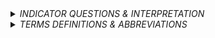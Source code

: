 <details><summary><i> INDICATOR QUESTIONS & INTERPRETATION </i></summary>
    <p>
        
## INDICATOR QUESTIONS & INTERPRETATION
1. **QUESTION** : How many newly enrolled AGYW (number and proportion) were referred from health care facilities? 
    - **Presentation** : Bar chart
    - **How to interpret the graph and indicator definition(s)**: 
        - This graph shows the proportion of newly enrolled DREAMS beneficiaries who were referred from health facilities to the DREAMS program. Those girls not referred from a health facility are recruited in a variety of ways / referred from a number of different institutions, such as local government authorities.
2. **QUESTION** : Enrollment and retention cascade Enrolled, active, completed at least primary package
    - **Presentation** : Bar chart
    - **How to interpret the graph and indicator definition(s)**: 
        - The enrollment and retention cascade shows the retention of girls in the DREAMS program, from enrollment to completion of at least primary package in the reporting year. Each bar in the cascade is a subset of the previous bar. Analysis in this cascade is restricted to girls who were enrolled in the selected reporting year.
        - **Active is defined as**: AGYW who is enrolled in DREAMS and has started or completed at least one DREAMS service/intervention in the reporting period Completion of the primary package is defined as: Primary package Completion requires that an individual AGYW has fully completed all services/interventions listed under primary package.
3. **QUESTION** : What is the loss to follow-up or default rate by SNU/site?
    - **Presentation** : Stacked bar
    - **How to interpret the graph and indicator definition(s)**:
        - This chart shows the proportion of girls who actively participated in the DREAMS program in previous reporting years but were lost (i.e., became inactive) before completing the program. _This rate is calculated by dividing the number of girls who were enrolled and became active in DREAM in year X  but have become inactive in the current year without having completed the program and  divided by total number of enrolled girls in that year_.
        - **LTFU is defined as**: AGYW who is enrolled in DREAMS is termed as Lost to Follow-up (Inactive) when at one time had started or completed at least one DREAMS service/intervention but has not started or completed a service/intervention within the past 6 months.
4. **QUESTION** : What is the return rate among those LTFU?
    - **Presentation** : Pie chart 
    - **How to interpret the graph and indicator definition(s)**:
        - This chart shows the proportion of girls who were lost to follow-up in any previous reporting year but have been re-engaged in DREAMS in the current reporting year. The return rate is calculated by dividing the number of re-engaged girls by the total number of girls previously designated as LTFU.
5. **QUESTION** : How many unique clients is DREAMS serving, does this align with program targets?
    - **Presentation** : Bar chart 
    - **How to interpret the graph and indicator definition(s)**:
        - This visual shows progress towards the annual target for the number of DREAMS beneficiaries who have completed at least the primary package (AGYW_PREV) in the selected reporting year. 
6. **QUESTION** : BY SNU & age-group, what is the proportion of DREAMS AGYW in each of the 4 AGYW_PREV disaggs?
    - **Presentation** : Stacked chart horintal bars
    - **How to interpret the graph and indicator definition(s)**:
        - This indicator reflects the status and trends of DREAMS package completion as measured through the number of active girls in the 4 AGYW_PREV disaggregates. The values represent the number of girls who are in each disaggregate at the time of the latest data update (synchronization).
7. **QUESTION** : What proportion of DREAMS AGYW have completed at least the primary package?
    - **Presentation** : Bar chart
    - **How to interpret the graph and indicator definition(s)**:
        - This cascade shows the number of active girls in the selected year (regardless of the year they were enrolled in the program) and their pathways toward DREAMS completion. Each bar in the cascade is a subset of the previous one.
        - _Active as defined_: AGYWS who have been enrolled in DREAMS and have started or completed at least one DREAMS service/intervention in the reporting period
        - _Primary Package completion as defined_: These are interventions/services that ALL AGYW in an age group should receive if they are enrolled in DREAMS.
        - For the FY22 the following services are counted under primary services 
            - **Age group 10-14**: HURU SRH and Educational subsistence
            - **Age group 15-19 & 20-24**: HTS, Condom, provision, Community-based HIV and Violence Prevention (Stepping Stone) and Financial Literacy including Savings Groups (WORTH+)
8. **QUESTION** : How many DREAMS beneficiaries have reached completion?
    - **Presentation** : Bar chart
    - **How to interpret the graph and indicator definition(s)**:
        - Completed DREAMS: Requires that an individual AGYW has completed both the primary package for her age group, as well as all secondary interventions that as well as all secondary interventions that are appropriate based on her needs
9. **QUESTION** : BY SNU & age-group, what is the program completion rate?
    - **Presentation** : Speedmeter
    - **How to interpret the graph and indicator definition(s)**:
        - This graph shows the percentage of active DREAMS beneficiaries who have completed the DREAMS program in the selected year. The completion rate is calculated by dividing the number of girls who were active in the specified year and have completed DREAMS program in that same year by the total number of girls who are active in that same year.
10. **QUESTION** : How many DREAMS beneficiaries are receiving each DREAMS service?
    - **Presentation** : Horizontal Bar Chart
    - **How to interpret the graph and indicator definition(s)**:
        - This graph shows uptake of individual DREAMS services from the start of the selected reporting year (October) up to the latest data update (synchronization) in that reporting year/period. 
11. **QUESTION** : What are the trends in the number of beneficiaries reported in the different numerator disaggregates over time?
    - **How to interpret the graph and indicator definition(s)**:
        - This indicator monitors the trend of DREAMS package completion as measured through the number of active girls in the 4 AGYW_PREV disaggregates at each quarter.
12. **QUESTION** : How does layering change with longer time in DREAMS?/ Are there specific age bands where layering is stronger or weaker?/ Are there specific SNUs where layering is stronger or weaker? What lessons can be learned and leveraged? 
    - **Presentation** : Stacked bar
    - **How to interpret the graph and indicator definition(s)**:
        - The visual show counts of the number of services accessed by individual girls from the time they were enrolled into the DREAMS program up to their most recent encounter. 

    </p>
</details>

<details><summary> <i>TERMS DEFINITIONS & ABBREVIATIONS</i> </summary>
    <p>
        
## DEFINITIONS OF TERMS AND ABBREVIATIONS

1. DREAMS Beneficiary
    - An AGYW who is enrolled in DREAMS and has started or completed at least one DREAMS service/intervention.
2. Active DREAMS Beneficiary
    - An AGYW who is enrolled in DREAMS and has started or completed at least one DREAMS service/intervention during the reporting period.
3. Primary Services/interventions
    - Interventions/services that all DREAMS beneficiaries should receive. Primary services are tailored to each of the DREAMS age groups.
    - The primary services for FY22 are:
        - **Age group 10-14:** HURU SRH and Educational subsidies
        - **Age groups 15-19 & 20-24:** HIV Testing Services (HTS), condom provision, community-based HIV and violence prevention (Steppingstone), and financial literacy including savings groups (WORTH+).
4. Primary Package
    - A standardized set of all primary interventions/services that all DREAMS beneficiaries should receive.
5. Primary Package Completion
    - Primary package completion means that an individual AGYW has fully completed all services/interventions within the primary package.
6. Secondary Services/interventions
    - Services that are part of the DREAMS program but are not mandatory for all DREAMS beneficiaries. Secondary services only offered to AGYW who are eligible to receive them based on their individual needs.
    - The secondary services for FY22 are:
      - **Age group 10-14:** Financial Literacy, referrals to clinical services, referral to or provision of post-violence care, HTS, and parenting and care giver programming (Furaha/Sinovuyu).
      - **Age groups 15-19 & 20-24:** Enhanced Economic Strengthening (WINGS), contraceptive method mix (initiation/refill), parenting and care giver programming (Sinovuyu/FMP), referrals to facilities for clinical services (STI, TB, initiation of family planning, and ART services), PrEP (initiation/refill), ART (initiation/refill), referral to or provision of post-violence care.
7. Program Completion.
    - Program completion means that an individual AGYW has completed both the primary package for her age group as well as all secondary interventions that are appropriate based on her needs.
8. Layering
    - Layering refers to providing multiple interventions or services, both within the community and through the health facility, to an individual AGYW.
9. AGYW_PREV
    - Percentage of adolescent girls and young women (AGYW) that completed at least the DREAMS primary package of evidence-based services/interventions. This indicator reflects program data on how many AGYW are being served in DREAMS and whether all active DREAMS beneficiaries have received the intended layered services/interventions to ensure that they remain HIV-free. This indicator is reported twice in a financial year.
10. Vulnerability Index
    - Composite measure that uses a set of criteria to assign the degree to which an individual is likely to experience the risk for HIV infection due to exposure to individual, household, community, and structural characteristics.
11. Lost to Follow-up (LTFU) / Inactive DREAMS Beneficiary
    - A DREAMS beneficiary is termed as Lost to Follow-up (inactive) when she has not started or completed a service/intervention within the reporting period after having previously been active.
12. Return rate.
    - Percentage of AGYWs who have been re-engaged back to care after they were determined to be LTFU.


### LIST OF ACRONYMS

  - _AGYW_ : Adolescent Girls and Young Women.
  - _ART_ : Anti-Retroviral Therapy
  - _DREAMS_ : Determined, Resilient, Empowered, AIDS-free, Mentored, and Safe
  - _FY_ : Financial Year
  - _HTS_ : HIV Testing Services.
  - _LTFU_ : Lost to Follow Up
  - _PEPFAR_ : The President's Emergency Plan for AIDS Relief
  - _PrEP_ : Pre-exposure prophylaxis
  - _SRH_ : Sexual and Reproductive Health
  - _SRHS_ : Sexual and Reproductive Health Services
  - _STI_ : Sexually Transmitted Infection
  - _TB_ : Tuberculosis
    </p>
</details>
